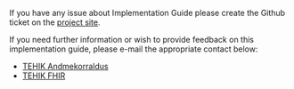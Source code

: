 If you have any issue about Implementation Guide please create the Github ticket on the [project site](https://github.com/TEHIK-EE/ig-ee-mpi/issues).

If you need further information or wish to provide feedback on this implementation guide, please e-mail the appropriate contact below:
- [TEHIK Andmekorraldus](mailto:andmekorraldus@tehik.ee)
- [TEHIK FHIR](mailto:fhir@tehik.ee)

